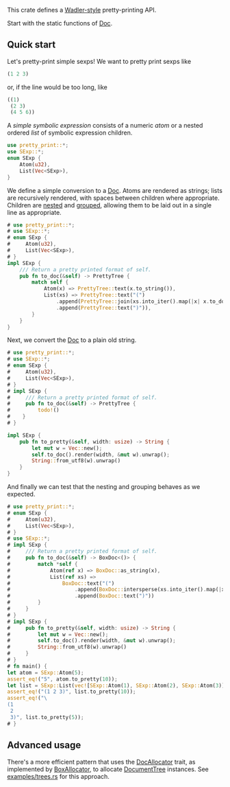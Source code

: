 This crate defines a
[Wadler-style](http://homepages.inf.ed.ac.uk/wadler/papers/prettier/prettier.pdf)
pretty-printing API.

Start with the static functions of [Doc](enum.Doc.html).

## Quick start

Let's pretty-print simple sexps!  We want to pretty print sexps like

```lisp
(1 2 3)
```
or, if the line would be too long, like

```lisp
((1)
 (2 3)
 (4 5 6))
```

A _simple symbolic expression_ consists of a numeric _atom_ or a nested ordered _list_ of
symbolic expression children.

```rust
use pretty_print::*;
use SExp::*;
enum SExp {
    Atom(u32),
    List(Vec<SExp>),
}
```

We define a simple conversion to a [Doc](enum.Doc.html).  Atoms are rendered as strings; lists
are recursively rendered, with spaces between children where appropriate.  Children are
[nested]() and [grouped](), allowing them to be laid out in a single line as appropriate.

```rust
# use pretty_print::*;
# use SExp::*;
# enum SExp {
#     Atom(u32),
#     List(Vec<SExp>),
# }
impl SExp {
    /// Return a pretty printed format of self.
    pub fn to_doc(&self) -> PrettyTree {
        match self {
            Atom(x) => PrettyTree::text(x.to_string()),
            List(xs) => PrettyTree::text("(")
                .append(PrettyTree::join(xs.into_iter().map(|x| x.to_doc()), PrettyTree::line_or_space()).nest(1).group())
                .append(PrettyTree::text(")")),
        }
    }
}

```

Next, we convert the [Doc](enum.Doc.html) to a plain old string.

```rust
# use pretty_print::*;
# use SExp::*;
# enum SExp {
#     Atom(u32),
#     List(Vec<SExp>),
# }
# impl SExp {
#     /// Return a pretty printed format of self.
#     pub fn to_doc(&self) -> PrettyTree {
#         todo!()
#    }
# }

impl SExp {
    pub fn to_pretty(&self, width: usize) -> String {
        let mut w = Vec::new();
        self.to_doc().render(width, &mut w).unwrap();
        String::from_utf8(w).unwrap()
    }
}
```

And finally we can test that the nesting and grouping behaves as we expected.

```rust
# use pretty_print::*;
# enum SExp {
#     Atom(u32),
#     List(Vec<SExp>),
# }
# use SExp::*;
# impl SExp {
#     /// Return a pretty printed format of self.
#     pub fn to_doc(&self) -> BoxDoc<()> {
#         match *self {
#             Atom(ref x) => BoxDoc::as_string(x),
#             List(ref xs) =>
#                 BoxDoc::text("(")
#                     .append(BoxDoc::intersperse(xs.into_iter().map(|x| x.to_doc()), Doc::line()).nest(1).group())
#                     .append(BoxDoc::text(")"))
#         }
#     }
# }
# impl SExp {
#     pub fn to_pretty(&self, width: usize) -> String {
#         let mut w = Vec::new();
#         self.to_doc().render(width, &mut w).unwrap();
#         String::from_utf8(w).unwrap()
#     }
# }
# fn main() {
let atom = SExp::Atom(5);
assert_eq!("5", atom.to_pretty(10));
let list = SExp::List(vec![SExp::Atom(1), SExp::Atom(2), SExp::Atom(3)]);
assert_eq!("(1 2 3)", list.to_pretty(10));
assert_eq!("\
(1
 2
 3)", list.to_pretty(5));
# }
```

## Advanced usage

There's a more efficient pattern that uses the [DocAllocator](trait.DocAllocator.html) trait, as
implemented by [BoxAllocator](struct.BoxAllocator.html), to allocate
[DocumentTree](struct.DocumentTree.html) instances.  See
[examples/trees.rs](https://github.com/freebroccolo/pretty.rs/blob/master/examples/trees.rs#L39)
for this approach.